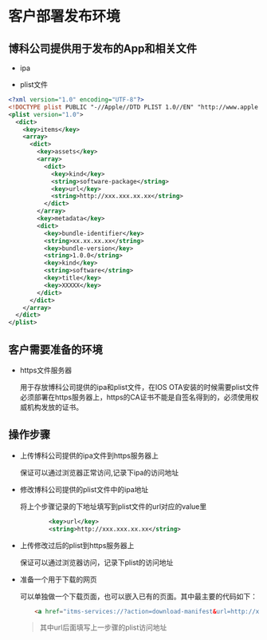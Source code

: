 # 客户部署发布环境

## 博科公司提供用于发布的App和相关文件

* ipa

* plist文件

```xml
<?xml version="1.0" encoding="UTF-8"?>
<!DOCTYPE plist PUBLIC "-//Apple//DTD PLIST 1.0//EN" "http://www.apple.com/DTDs/PropertyList-1.0.dtd">
<plist version="1.0">
  <dict>
    <key>items</key>
    <array>
      <dict>
        <key>assets</key>
        <array>
          <dict>
            <key>kind</key>
            <string>software-package</string>
            <key>url</key>
            <string>http://xxx.xxx.xx.xx</string>
          </dict>
        </array>
        <key>metadata</key>
        <dict>
          <key>bundle-identifier</key>
          <string>xx.xx.xx.xx</string>
          <key>bundle-version</key>
          <string>1.0.0</string>
          <key>kind</key>
          <string>software</string>
          <key>title</key>
          <key>XXXXX</key>
        </dict>
      </dict>
    </array>
  </dict>
</plist>
```

## 客户需要准备的环境

* https文件服务器

    用于存放博科公司提供的ipa和plist文件，在IOS OTA安装的时候需要plist文件必须部署在https服务器上，https的CA证书不能是自签名得到的，必须使用权威机构发放的证书。

## 操作步骤

* 上传博科公司提供的ipa文件到https服务器上

    保证可以通过浏览器正常访问,记录下ipa的访问地址

* 修改博科公司提供的plist文件中的ipa地址

    将上个步骤记录的下地址填写到plist文件的url对应的value里

    ```xml
            <key>url</key>
            <string>http://xxx.xxx.xx.xx</string>
    ```

* 上传修改过后的plist到https服务器上

    保证可以通过浏览器访问，记录下plist的访问地址

* 准备一个用于下载的网页

    可以单独做一个下载页面，也可以嵌入已有的页面。其中最主要的代码如下：

    ```html
        <a href="itms-services://?action=download-manifest&url=http://xx.xx.xx/xxx.plist">安装</a>
    ```

    >其中url后面填写上一步骤的plist访问地址

